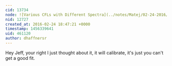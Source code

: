 ```yaml
---
cid: 13734
node: ![Various CFLs with Different Spectra](../notes/Matej/02-24-2016/various-cfls-with-different-spectra)
nid: 12727
created_at: 2016-02-24 18:47:21 +0000
timestamp: 1456339641
uid: 461120
author: dhaffnersr
---
```


Hey Jeff, your right I just thought about it, it will calibrate, it's just you can't get a good fit.